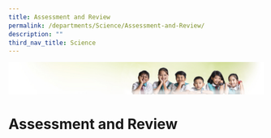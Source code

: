 ```yaml
---
title: Assessment and Review
permalink: /departments/Science/Assessment-and-Review/
description: ""
third_nav_title: Science
---
```

![](/images/Banner.jpg)

Assessment and Review
=====================